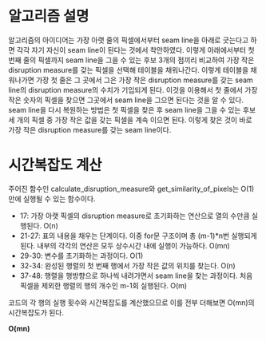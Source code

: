 # 알고리즘 설명

알고리즘의 아이디어는 가장 아랫 줄의 픽셀에서부터 seam line을 아래로 긋는다고 하면 각각 자기 자신이 seam line이 된다는 것에서 착안하였다. 이렇게 아래에서부터 첫 번째 줄의 픽셀까지 seam line을 그을 수 있는 후보 3개의 점끼리 비교하여 가장 작은 disruption measure를 갖는 픽셀을 선택해 테이블을 채워나간다. 이렇게 테이블을 채워나가면 가장 첫 줄은 그 곳에서 그은 가장 작은 disruption measure를 갖는 seam line의 disruption measure의 수치가 기입되게 된다. 이것을 이용해서 찻 줄에서 가장 작은 숫자의 픽셀을 찾으면 그곳에서 seam line을 그으면 된다는 것을 알 수 있다. seam line을 다시 복원하는 방법은 첫 픽셀을 찾은 후 seam line을 그을 수 있는 후보 세 개의 픽셀 중 가장 작은 값을 갖는 픽셀을 계속 이으면 된다. 이렇게 찾은 것이 바로 가장 작은 disruption measure를 갖는 seam line이다.

# 시간복잡도 계산

주어진 함수인 calculate_disruption_measure와 get_similarity_of_pixels는 O(1)만에 실행될 수 있는 함수이다.

- 17: 가장 아랫 픽셀의 disruption measure로 초기화하는 연산으로 열의 수만큼 실행된다. O(n)
- 21-27: 표의 내용을 채우는 단계이다. 이중 for문 구조이며 총 (m-1)*n번 실행되게 된다. 내부의 각각의 연산은 모두 상수시간 내에 실행이 가능하다. O(mn)
- 29-30: 변수를 초기화하는 과정이다. O(1)
- 32-34: 완성된 행렬의 첫 번째 행에서 가장 작은 값의 위치를 찾는다. O(n)
- 37-48: 행렬을 행방향으로 하나씩 내려가면서 seam line을 찾는 과정이다. 처음 픽셀을 제외한 행렬의 행의 개수인 m-1회 실행된다. O(m)

코드의 각 행의 실행 횟수와 시간복잡도를 계산했으므로 이를 전부 더해보면 O(mn)의 시간복잡도가 된다.

__O(mn)__